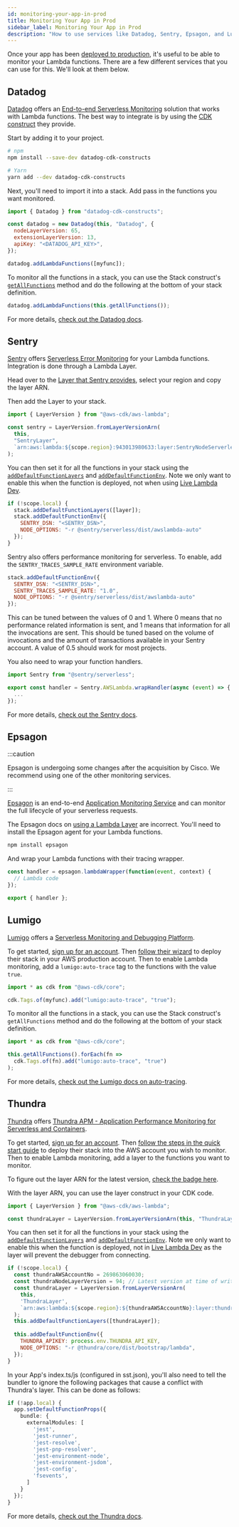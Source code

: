 ```yaml
---
id: monitoring-your-app-in-prod
title: Monitoring Your App in Prod
sidebar_label: Monitoring Your App in Prod
description: "How to use services like Datadog, Sentry, Epsagon, and Lumigo to monitor the Lambda functions in your SST app in production."
---
```


Once your app has been [deployed to production](deploying-your-app.md), it's useful to be able to monitor your Lambda functions. There are a few different services that you can use for this. We'll look at them below.

## Datadog

[Datadog](https://www.datadoghq.com) offers an [End-to-end Serverless Monitoring](https://www.datadoghq.com/product/serverless-monitoring/) solution that works with Lambda functions. The best way to integrate is by using the [CDK construct](https://github.com/DataDog/datadog-cdk-constructs) they provide.

Start by adding it to your project.

```bash
# npm
npm install --save-dev datadog-cdk-constructs

# Yarn
yarn add --dev datadog-cdk-constructs
```

Next, you'll need to import it into a stack. Add pass in the functions you want monitored.

```js
import { Datadog } from "datadog-cdk-constructs";

const datadog = new Datadog(this, "Datadog", {
  nodeLayerVersion: 65,
  extensionLayerVersion: 13,
  apiKey: "<DATADOG_API_KEY>",
});

datadog.addLambdaFunctions([myfunc]);
```

To monitor all the functions in a stack, you can use the Stack construct's [`getAllFunctions`](constructs/Stack.md#getallfunctions) method and do the following at the bottom of your stack definition.

```js
datadog.addLambdaFunctions(this.getAllFunctions());
```

For more details, [check out the Datadog docs](https://docs.datadoghq.com/serverless/installation/nodejs/?tab=awscdk).

## Sentry

[Sentry](https://sentry.io) offers [Serverless Error Monitoring](https://sentry.io/for/serverless/) for your Lambda functions. Integration is done through a Lambda Layer.

Head over to the [Layer that Sentry provides](https://docs.sentry.io/platforms/node/guides/aws-lambda/layer/), select your region and copy the layer ARN.

Then add the Layer to your stack.

```js
import { LayerVersion } from "@aws-cdk/aws-lambda";

const sentry = LayerVersion.fromLayerVersionArn(
  this,
  "SentryLayer",
  `arn:aws:lambda:${scope.region}:943013980633:layer:SentryNodeServerlessSDK:34`
);
```

You can then set it for all the functions in your stack using the [`addDefaultFunctionLayers`](constructs/Stack.md#adddefaultfunctionlayers) and [`addDefaultFunctionEnv`](constructs/Stack.md#adddefaultfunctionenv). Note we only want to enable this when the function is deployed, not when using [Live Lambda Dev](live-lambda-development.md).

```js
if (!scope.local) {
  stack.addDefaultFunctionLayers([layer]);
  stack.addDefaultFunctionEnv({
    SENTRY_DSN: "<SENTRY_DSN>",
    NODE_OPTIONS: "-r @sentry/serverless/dist/awslambda-auto"
  });
}
```

Sentry also offers performance monitoring for serverless. To enable, add the `SENTRY_TRACES_SAMPLE_RATE` environment variable.

```js {3}
stack.addDefaultFunctionEnv({
  SENTRY_DSN: "<SENTRY_DSN>",
  SENTRY_TRACES_SAMPLE_RATE: "1.0",
  NODE_OPTIONS: "-r @sentry/serverless/dist/awslambda-auto"
});
```

This can be tuned between the values of 0 and 1. Where 0 means that no performance related information is sent, and 1 means that information for all the invocations are sent. This should be tuned based on the volume of invocations and the amount of transactions available in your Sentry account. A value of 0.5 should work for most projects.

You also need to wrap your function handlers.

```js
import Sentry from "@sentry/serverless";

export const handler = Sentry.AWSLambda.wrapHandler(async (event) => {
  ...
});
```

For more details, [check out the Sentry docs](https://docs.sentry.io/platforms/node/guides/aws-lambda/).

## Epsagon

:::caution

Epsagon is undergoing some changes after the acquisition by Cisco. We recommend using one of the other monitoring services.

:::

[Epsagon](https://epsagon.com) is an end-to-end [Application Monitoring Service](https://epsagon.com/) and can monitor the full lifecycle of your serverless requests.

The Epsagon docs on [using a Lambda Layer](https://docs.epsagon.com/docs/getting-started/monitoring-applications/aws-lambda-layer) are incorrect. You'll need to install the Epsagon agent for your Lambda functions.

``` bash
npm install epsagon
```

And wrap your Lambda functions with their tracing wrapper.

``` js
const handler = epsagon.lambdaWrapper(function(event, context) {
  // Lambda code
});

export { handler };
```

## Lumigo

[Lumigo](https://lumigo.io) offers a [Serverless Monitoring and Debugging Platform](https://lumigo.io/).

To get started, [sign up for an account](https://platform.lumigo.io/signup). Then [follow their wizard](https://platform.lumigo.io/wizard) to deploy their stack in your AWS production account. Then to enable Lambda monitoring, add a `lumigo:auto-trace` tag to the functions with the value `true`.

```js
import * as cdk from "@aws-cdk/core";

cdk.Tags.of(myfunc).add("lumigo:auto-trace", "true");
```

To monitor all the functions in a stack, you can use the Stack construct's `getAllFunctions` method and do the following at the bottom of your stack definition.

```js
import * as cdk from "@aws-cdk/core";

this.getAllFunctions().forEach(fn =>
  cdk.Tags.of(fn).add("lumigo:auto-trace", "true")
);
```

For more details, [check out the Lumigo docs on auto-tracing](https://docs.lumigo.io/docs/auto-instrumentation#auto-tracing-with-aws-tags).

## Thundra

[Thundra](https://thundra.io) offers [Thundra APM - Application Performance Monitoring for Serverless and Containers](https://thundra.io/apm).

To get started, [sign up for an account](https://console.thundra.io/landing/). Then [follow the steps in the quick start guide](https://apm.docs.thundra.io/getting-started/quick-start-guide/connect-thundra) to deploy their stack into the AWS account you wish to monitor. Then to enable Lambda monitoring, add a layer to the functions you want to monitor.

To figure out the layer ARN for the latest version, [check the badge here](https://apm.docs.thundra.io/node.js/nodejs-integration-options).

With the layer ARN, you can use the layer construct in your CDK code.

```ts
import { LayerVersion } from "@aws-cdk/aws-lambda";

const thundraLayer = LayerVersion.fromLayerVersionArn(this, "ThundraLayer", "<ARN>");
```

You can then set it for all the functions in your stack using the [`addDefaultFunctionLayers`](constructs/Stack.md#adddefaultfunctionlayers) and [`addDefaultFunctionEnv`](constructs/Stack.md#adddefaultfunctionenv). Note we only want to enable this when the function is deployed, not in [Live Lambda Dev](live-lambda-development.md) as the layer will prevent the debugger from connecting.

```js
if (!scope.local) {
  const thundraAWSAccountNo = 269863060030;
  const thundraNodeLayerVersion = 94; // Latest version at time of writing
  const thundraLayer = LayerVersion.fromLayerVersionArn(
    this,
    'ThundraLayer',
    `arn:aws:lambda:${scope.region}:${thundraAWSAccountNo}:layer:thundra-lambda-node-layer:${thundraNodeLayerVersion}`,
  );
  this.addDefaultFunctionLayers([thundraLayer]);
  
  this.addDefaultFunctionEnv({
    THUNDRA_APIKEY: process.env.THUNDRA_API_KEY,
    NODE_OPTIONS: "-r @thundra/core/dist/bootstrap/lambda",
  });
}
```

In your App's index.ts/js (configured in sst.json), you'll also need to tell the bundler to ignore the following packages that cause a conflict with Thundra's layer. This can be done as follows:

```ts
if (!app.local) {
  app.setDefaultFunctionProps({
    bundle: {
      externalModules: [
        'jest',
        'jest-runner',
        'jest-resolve',
        'jest-pnp-resolver',
        'jest-environment-node',
        'jest-environment-jsdom',
        'jest-config',
        'fsevents',
      ]
    }
  });
}
```
For more details, [check out the Thundra docs](https://apm.docs.thundra.io/).
